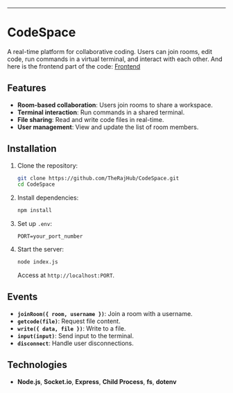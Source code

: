 ---

# CodeSpace

A real-time platform for collaborative coding. Users can join rooms, edit code, run commands in a virtual terminal, and interact with each other. And here is the frontend part of the code: <a href="https://github.com/TheRajHub/CodeSpace-Fontend.git">Frontend</a>

## Features
- **Room-based collaboration**: Users join rooms to share a workspace.
- **Terminal interaction**: Run commands in a shared terminal.
- **File sharing**: Read and write code files in real-time.
- **User management**: View and update the list of room members.

## Installation

1. Clone the repository:
   ```bash
   git clone https://github.com/TheRajHub/CodeSpace.git
   cd CodeSpace
   ```

2. Install dependencies:
   ```bash
   npm install
   ```

3. Set up `.env`:
   ```env
   PORT=your_port_number
   ```

4. Start the server:
   ```bash
   node index.js
   ```

   Access at `http://localhost:PORT`.

## Events
- **`joinRoom({ room, username })`**: Join a room with a username.
- **`getcode(file)`**: Request file content.
- **`write({ data, file })`**: Write to a file.
- **`input(input)`**: Send input to the terminal.
- **`disconnect`**: Handle user disconnections.

## Technologies
- **Node.js**, **Socket.io**, **Express**, **Child Process**, **fs**, **dotenv**
